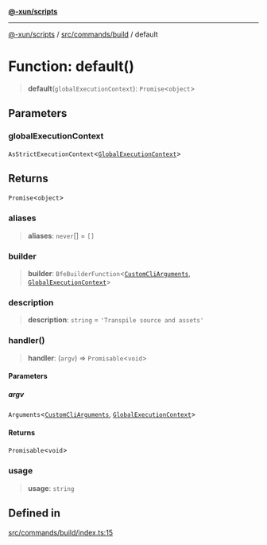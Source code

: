 [**@-xun/scripts**](../../../../README.md)

***

[@-xun/scripts](../../../../README.md) / [src/commands/build](../README.md) / default

# Function: default()

> **default**(`globalExecutionContext`): `Promise`\<`object`\>

## Parameters

### globalExecutionContext

`AsStrictExecutionContext`\<[`GlobalExecutionContext`](../../../configure/type-aliases/GlobalExecutionContext.md)\>

## Returns

`Promise`\<`object`\>

### aliases

> **aliases**: `never`[] = `[]`

### builder

> **builder**: `BfeBuilderFunction`\<[`CustomCliArguments`](../distributables/type-aliases/CustomCliArguments.md), [`GlobalExecutionContext`](../../../configure/type-aliases/GlobalExecutionContext.md)\>

### description

> **description**: `string` = `'Transpile source and assets'`

### handler()

> **handler**: (`argv`) => `Promisable`\<`void`\>

#### Parameters

##### argv

`Arguments`\<[`CustomCliArguments`](../distributables/type-aliases/CustomCliArguments.md), [`GlobalExecutionContext`](../../../configure/type-aliases/GlobalExecutionContext.md)\>

#### Returns

`Promisable`\<`void`\>

### usage

> **usage**: `string`

## Defined in

[src/commands/build/index.ts:15](https://github.com/Xunnamius/xscripts/blob/cfe28e3d801ec1b719b0dedbda4e9f63d7924b77/src/commands/build/index.ts#L15)
